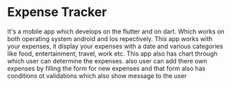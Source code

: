 # Expense Tracker

It's a mobile app which develops on the flutter and on dart. Which works on both operating system android and Ios repectively. This app works with your expenses, it display your expenses with a date and various categories like food, entertainment, travel, work etc. This app also has chart through which user can determine the expenses. also user can add there own expenses  by filling the form for new expenses and that form also has conditions ot validations which also  show message to the user

